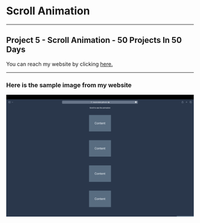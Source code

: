 # Scroll Animation

---

## Project 5 - Scroll Animation - 50 Projects In 50 Days

You can reach my website by clicking [here.](https://isacancabuk.github.io/scroll-animation/)

---

### Here is the sample image from my website

![](https://raw.githubusercontent.com/isacancabuk/scroll-animation/main/images/sample-image.png)